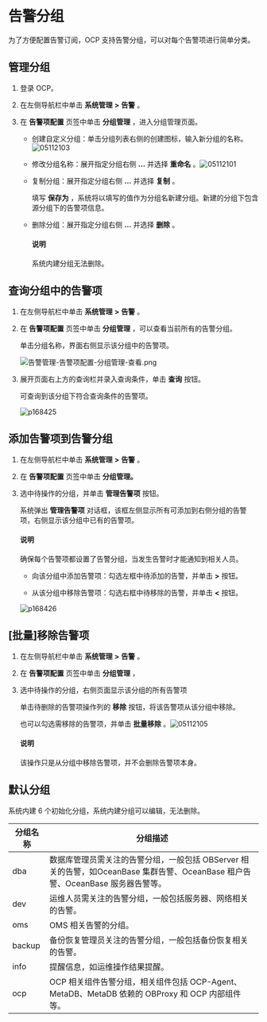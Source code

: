 告警分组
=========================

为了方便配置告警订阅，OCP 支持告警分组，可以对每个告警项进行简单分类。

管理分组
-------------------------

1. 登录 OCP。



2. 在左侧导航栏中单击 **系统管理** **\>** **告警** 。



3. 在 **告警项配置** 页签中单击 **分组管理** ，进入分组管理页面。

   * 创建自定义分组：单击分组列表右侧的创建图标，输入新分组的名称。![05112103](https://help-static-aliyun-doc.aliyuncs.com/assets/img/zh-CN/1947870261/p272693.png)



   * 修改分组名称：展开指定分组右侧 **...** 并选择 **重命名** 。![05112101](https://help-static-aliyun-doc.aliyuncs.com/assets/img/zh-CN/1947870261/p272692.png)



   * 复制分组：展开指定分组右侧 **...** 并选择 **复制** 。

     填写 **保存为** ，系统将以填写的值作为分组名新建分组。新建的分组下包含源分组下的告警项信息。


   * 删除分组：展开指定分组右侧 **...** 并选择 **删除** 。

     <main id="notice" type='explain'><h4>说明</h4><p>系统内建分组无法删除。</p></main>










查询分组中的告警项
------------------------------

1. 在左侧导航栏中单击 **系统管理** **\>** **告警** 。



2. 在 **告警项配置** 页签中单击 **分组管理** ，可以查看当前所有的告警分组。

   单击分组名称，界面右侧显示该分组中的告警项。

   ![告警管理-告警项配置-分组管理-查看.png](https://help-static-aliyun-doc.aliyuncs.com/assets/img/zh-CN/0248190061/p168424.png "告警管理-告警项配置-分组管理-查看.png")


3. 展开页面右上方的查询栏并录入查询条件，单击 **查询** 按钮。

   可查询到该分组下符合查询条件的告警项。

   ![p168425](https://help-static-aliyun-doc.aliyuncs.com/assets/img/zh-CN/6739060261/p271172.png)





添加告警项到告警分组
-------------------------------

1. 在左侧导航栏中单击 **系统管理** **\>** **告警** 。



2. 在 **告警项配置** 页签中单击 **分组管理。**



3. 选中待操作的分组，并单击 **管理告警项** 按钮。

   系统弹出 **管理告警项** 对话框，该框左侧显示所有可添加到右侧分组的告警项，右侧显示该分组中已有的告警项。

   <main id="notice" type='explain'><h4>说明</h4><p>确保每个告警项都设置了告警分组，当发生告警时才能通知到相关人员。</p></main>


   * 向该分组中添加告警项：勾选左框中待添加的告警，并单击 **\>** 按钮。



   * 从该分组中移除告警项：勾选右框中待移除的告警，并单击 **\<** 按钮。






   ![p168426](https://help-static-aliyun-doc.aliyuncs.com/assets/img/zh-CN/1847091261/p276986.png)





\[批量\]移除告警项
--------------------------------

1. 在左侧导航栏中单击 **系统管理** **\>** **告警** 。



2. 在 **告警项配置** 页签中单击 **分组管理** ，



3. 选中待操作的分组，右侧页面显示该分组的所有告警项

   单击待删除的告警项操作列的 **移除** 按钮，将该告警项从该分组中移除。

   也可以勾选需移除的告警项，并单击 **批量移除** 。![05112105](https://help-static-aliyun-doc.aliyuncs.com/assets/img/zh-CN/1947870261/p272694.png)

   <main id="notice" type='explain'><h4>说明</h4><p>该操作只是从分组中移除告警项，并不会删除告警项本身。</p></main>







默认分组
-------------------------

系统内建 6 个初始化分组，系统内建分组可以编辑，无法删除。


| **分组名称** |                                      **分组描述**                                       |
|----------|-------------------------------------------------------------------------------------|
| dba      | 数据库管理员需关注的告警分组，一般包括 OBServer 相关的告警，如OceanBase 集群告警、OceanBase 租户告警、OceanBase 服务器告警等。 |
| dev      | 运维人员需关注的告警分组，一般包括服务器、网络相关的告警。                                                       |
| oms      | OMS 相关告警的分组。                                                                        |
| backup   | 备份恢复管理员关注的告警分组，一般包括备份恢复相关的告警。                                                       |
| info     | 提醒信息，如运维操作结果提醒。                                                                     |
| ocp      | OCP 相关组件告警分组，相关组件包括 OCP-Agent、MetaDB、MetaDB 依赖的 OBProxy 和 OCP 内部组件等。                |
